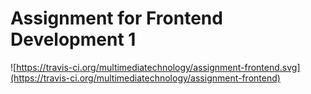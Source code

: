 # Assignment for Frontend Development 1

![https://travis-ci.org/multimediatechnology/assignment-frontend.svg](https://travis-ci.org/multimediatechnology/assignment-frontend)
